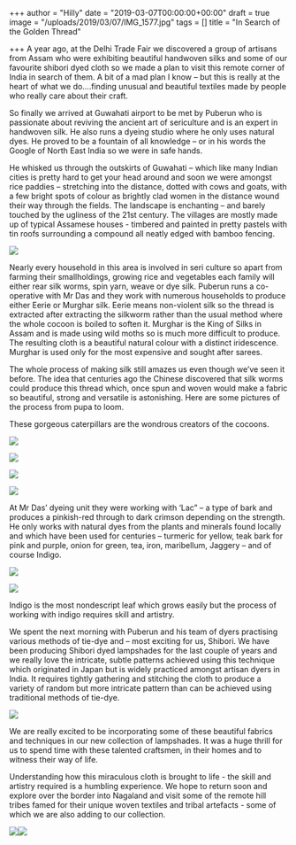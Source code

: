 +++
author = "Hilly"
date = "2019-03-07T00:00:00+00:00"
draft = true
image = "/uploads/2019/03/07/IMG_1577.jpg"
tags = []
title = "In Search of the Golden Thread"

+++
A year ago, at the Delhi Trade Fair we discovered a group of artisans from Assam who were exhibiting beautiful handwoven silks and some of our favourite shibori dyed cloth so we made a plan to visit this remote corner of India in search of them. A bit of a mad plan I know – but this is really at the heart of what we do….finding unusual and beautiful textiles made by people who really care about their craft.

So finally we arrived at Guwahati airport to be met by Puberun who is passionate about reviving the ancient art of sericulture and is an expert in handwoven silk. He also runs a dyeing studio where he only uses natural dyes. He proved to be a fountain of all knowledge – or in his words the Google of North East India so we were in safe hands.

He whisked us through the outskirts of Guwahati – which like many Indian cities is pretty hard to get your head around and soon we were amongst rice paddies – stretching into the distance, dotted with cows and goats, with a few bright spots of colour as brightly clad women in the distance wound their way through the fields. The landscape is enchanting – and barely touched by the ugliness of the 21st century. The villages are mostly made up of typical Assamese houses - timbered and painted in pretty pastels with tin roofs surrounding a compound all neatly edged with bamboo fencing.

![](/uploads/2019/03/07/IMG_1566.jpg)

Nearly every household in this area is involved in seri culture so apart from farming their smallholdings, growing rice and vegetables each family will either rear silk worms, spin yarn, weave or dye silk. Puberun runs a co-operative with Mr Das and they work with numerous households to produce either Eerie or Murghar silk. Eerie means non-violent silk so the thread is extracted after extracting the silkworm rather than the usual method where the whole cocoon is boiled to soften it. Murghar is the King of Silks in Assam and is made using wild moths so is much more difficult to produce. The resulting cloth is a beautiful natural colour with a distinct iridescence. Murghar is used only for the most expensive and sought after sarees.

The whole process of making silk still amazes us even though we’ve seen it before. The idea that centuries ago the Chinese discovered that silk worms could produce this thread which, once spun and woven would make a fabric so beautiful, strong and versatile is astonishing. Here are some pictures of the process from pupa to loom.

These gorgeous caterpillars are the wondrous creators of the cocoons.

![](/uploads/2019/03/07/IMG_1531-1.jpg)

![](/uploads/2019/03/07/IMG_1567.jpg)

![](/uploads/2019/03/07/IMG_1523.jpg)

![](/uploads/2019/03/07/IMG_1582.jpg)

At Mr Das’ dyeing unit they were working with ‘Lac” – a type of bark and produces a pinkish-red through to dark crimson depending on the strength. He only works with natural dyes from the plants and minerals found locally and which have been used for centuries – turmeric for yellow, teak bark for pink and purple, onion for green, tea, iron, maribellum, Jaggery – and of course Indigo.

![](/uploads/2019/03/12/IMG_1507.jpg)

![](/uploads/2019/03/07/IMG_1579.jpg)

Indigo is the most nondescript leaf which grows easily but the process of working with indigo requires skill and artistry.

We spent the next morning with Puberun and his team of dyers practising various methods of tie-dye and – most exciting for us, Shibori. We have been producing Shibori dyed lampshades for the last couple of years and we really love the intricate, subtle patterns achieved using this technique which originated in Japan but is widely practiced amongst artisan dyers in India. It requires tightly gathering and stitching the cloth to produce a variety of random but more intricate pattern than can be achieved using traditional methods of tie-dye.

![](/uploads/2019/03/12/IMG_2348.jpg)

We are really excited to be incorporating some of these beautiful fabrics and techniques in our new collection of lampshades.  It was a huge thrill for us to spend time with these talented craftsmen, in their homes and to witness their way of life.

Understanding how this miraculous cloth is brought to life - the skill and artistry required is a humbling experience.  We hope to return soon and explore over the border into Nagaland and visit some of the remote hill tribes famed for their unique woven textiles and tribal artefacts - some of which we are also adding to our collection.

![](/uploads/2019/03/07/IMG_1549.jpg)![](/uploads/2019/03/07/IMG_1545.jpg)